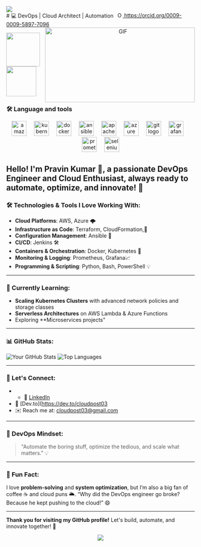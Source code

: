 <html>
<div align="left">
  <img src="https://visitor-badge.laobi.icu/badge?page_id=pravinkr011.pravinkr011&"  />
</div>
# 💻 DevOps | Cloud Architect | Automation 
<a
    id="cy-effective-orcid-url"
    class="underline"
     href="https://orcid.org/0009-0009-5897-7096"
     target="orcid.widget"
     rel="me noopener noreferrer"
     style="vertical-align: top">
     <img
        src="https://orcid.org/sites/default/files/images/orcid_16x16.png"
        style="width: 1em; margin-inline-start: 0.5em"
        alt="ORCID iD icon"/>
      https://orcid.org/0009-0009-5897-7096
    </a>
  <a target="_blank" align="center">
 <img align="right" top="400" height="200" width="400" alt="GIF" src="Animation3.gif">
  </a>

<p float="left">
  <a href="https://python.org/" target="_blank" >
    <img src="https://media1.giphy.com/media/KAq5w47R9rmTuvWOWa/giphy.gif"  height="90" />
  </a>
  <a href="https://www.docker.com/" target="_blank" >
    <img src="https://raw.githubusercontent.com/itsksaurabh/itsksaurabh/master/assets/docker.gif"  height="80" /> 
  </a>
  <h3 align="Cente">🛠 Language and tools</h3>
<div align="center">
  <img src="https://cdn.jsdelivr.net/gh/devicons/devicon/icons/amazonwebservices/amazonwebservices-plain-wordmark.svg" height="40" alt="amazonwebservices logo"  />
  <img width="12" />
  <img src="https://cdn.jsdelivr.net/gh/devicons/devicon/icons/kubernetes/kubernetes-plain.svg" height="40" alt="kubernetes logo"  />
  <img width="12" />
  <img src="https://cdn.jsdelivr.net/gh/devicons/devicon/icons/docker/docker-plain-wordmark.svg" height="40" alt="docker logo"  />
  <img width="12" />
  <img src="https://cdn.jsdelivr.net/gh/devicons/devicon/icons/ansible/ansible-original.svg" height="40" alt="ansible logo"  />
  <img width="12" />
  <img src="https://cdn.jsdelivr.net/gh/devicons/devicon/icons/apache/apache-original-wordmark.svg" height="40" alt="apache logo"  />
  <img width="12" />
  <img src="https://cdn.jsdelivr.net/gh/devicons/devicon/icons/azure/azure-original-wordmark.svg" height="40" alt="azure logo"  />
  <img width="12" />
  <img src="https://cdn.jsdelivr.net/gh/devicons/devicon/icons/git/git-plain-wordmark.svg" height="40" alt="git logo"  />
  <img width="12" />
  <img src="https://cdn.jsdelivr.net/gh/devicons/devicon/icons/grafana/grafana-original-wordmark.svg" height="40" alt="grafana logo"  />
  <img width="12" />
  <img src="https://cdn.jsdelivr.net/gh/devicons/devicon/icons/prometheus/prometheus-original-wordmark.svg" height="40" alt="prometheus logo"  />
  <img width="12" />
  <img src="https://cdn.jsdelivr.net/gh/devicons/devicon/icons/selenium/selenium-original.svg" height="40" alt="selenium logo"  />
</div>

###

**Hello!** I'm Pravin Kumar 👋, a passionate DevOps Engineer and Cloud Enthusiast, always ready to automate, optimize, and innovate! 🚀
--
### 🛠️ Technologies & Tools I Love Working With: 
- **Cloud Platforms**: AWS, Azure 🌩️
- **Infrastructure as Code**: Terraform, CloudFormation,📜
- **Configuration Management**: Ansible 🤖
- **CI/CD**: Jenkins 🛠️
- **Containers & Orchestration**: Docker, Kubernetes 🐳
- **Monitoring & Logging**: Prometheus, Grafana📈
- **Programming & Scripting**: Python, Bash, PowerShell 💡

---

### 🌱 Currently Learning:
- **Scaling Kubernetes Clusters** with advanced network policies and storage classes
- **Serverless Architectures** on AWS Lambda & Azure Functions
- Exploring **Microservices projects"

---
### 📊 GitHub Stats:

![Your GitHub Stats](https://github-readme-stats.vercel.app/api?username=devopsbypravin&show_icons=true&theme=radical)
![Top Languages](https://github-readme-stats.vercel.app/api/top-langs/?username=devopsbypravin&layout=compact&theme=radical)

---

### 🤝 Let's Connect:

- - 💼 [LinkedIn](https://linkedin.com/in/pravinkr011) 
- 📝 [Dev.to](https://dev.to/cloudpost03
- ✉️ Reach me at: [cloudpost03@gmail.com](mailto:cloudpost03@gmail.com)

---

### 🚀 DevOps Mindset:
> "Automate the boring stuff, optimize the tedious, and scale what matters." 💡

---

### 🎯 Fun Fact:
I love **problem-solving** and **system optimization**, but I’m also a big fan of coffee ☕ and cloud puns 🌥️. “Why did the DevOps engineer go broke? Because he kept pushing to the cloud!” 😄

---

**Thank you for visiting my GitHub profile!** Let's build, automate, and innovate together! 🌟

<div align="center">
  <img src="https://profile-counter.glitch.me/pravinkr011/count.svg?"  />
</div>

</html>
